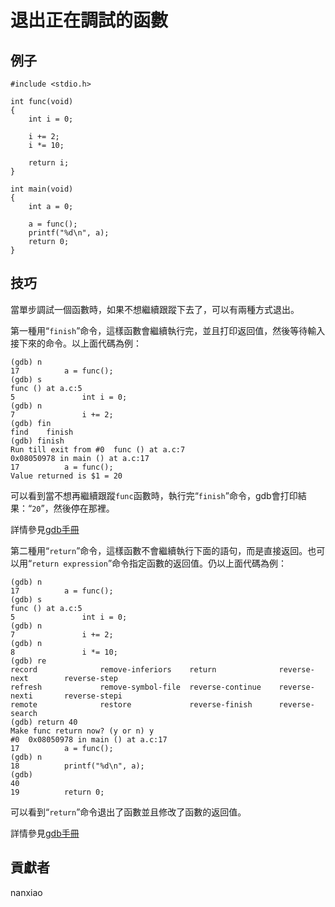 # 退出正在調試的函數

## 例子

	#include <stdio.h>

	int func(void)
	{
	    int i = 0;
	
	    i += 2;
	    i *= 10;
	
	    return i;
	}
	
	int main(void)
	{
	    int a = 0;
	
	    a = func();
	    printf("%d\n", a);
	    return 0;
	}



## 技巧

當單步調試一個函數時，如果不想繼續跟蹤下去了，可以有兩種方式退出。

第一種用“`finish`”命令，這樣函數會繼續執行完，並且打印返回值，然後等待輸入接下來的命令。以上面代碼為例：

	(gdb) n
	17          a = func();
	(gdb) s
	func () at a.c:5
	5               int i = 0;
	(gdb) n
	7               i += 2;
	(gdb) fin
	find    finish
	(gdb) finish
	Run till exit from #0  func () at a.c:7
	0x08050978 in main () at a.c:17
	17          a = func();
	Value returned is $1 = 20

	
可以看到當不想再繼續跟蹤`func`函數時，執行完“`finish`”命令，gdb會打印結果：“`20`”，然後停在那裡。

詳情參見[gdb手冊](https://sourceware.org/gdb/onlinedocs/gdb/Continuing-and-Stepping.html)

第二種用“`return`”命令，這樣函數不會繼續執行下面的語句，而是直接返回。也可以用“`return expression`”命令指定函數的返回值。仍以上面代碼為例：

	(gdb) n
	17          a = func();
	(gdb) s
	func () at a.c:5
	5               int i = 0;
	(gdb) n
	7               i += 2;
	(gdb) n
	8               i *= 10;
	(gdb) re
	record              remove-inferiors    return              reverse-next        reverse-step
	refresh             remove-symbol-file  reverse-continue    reverse-nexti       reverse-stepi
	remote              restore             reverse-finish      reverse-search
	(gdb) return 40
	Make func return now? (y or n) y
	#0  0x08050978 in main () at a.c:17
	17          a = func();
	(gdb) n
	18          printf("%d\n", a);
	(gdb)
	40
	19          return 0;



可以看到“`return`”命令退出了函數並且修改了函數的返回值。

詳情參見[gdb手冊](https://sourceware.org/gdb/onlinedocs/gdb/Returning.html#Returning)

## 貢獻者

nanxiao



